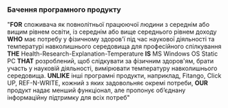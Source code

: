 ### Бачення програмного продукту
"**FOR** споживача як повнолітньої працюючої людини з середнім або вищим рівнем освіти, із середнім або вище середнього рівнем доходу **WHO** має потребу у фізичному здоров'ї під час наукової діяльності та температурі навколишнього середовища для професійного спілкування **THE** Health-Research-Explanation-Temperature **IS** MS Windows OS Static PC **THAT** розроблений, щоб слідкувати за фізичним здоров'ям, брати участь у науковій діяльності, вимірювати температуру навколишнього середовища. **UNLIKE** інші програмні продукти, наприклад, Fitango, Click UP, REF-N-WRITE, кожний з яких задовольняє окремі потреби, **OUR** продукт надає менший функціонал, але пропонує об’єднану інформаційну підтримку для всіх потреб"
